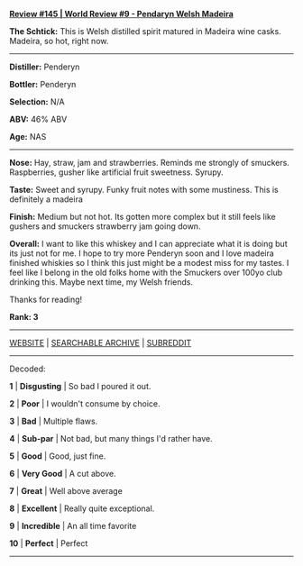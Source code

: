 
[**Review #145 | World Review #9 - Pendaryn Welsh Madeira**]( https://t8ke.review/review-145-pendaryn-welsh-madeira/)

**The Schtick:** This is Welsh distilled spirit matured in Madeira wine casks. Madeira, so hot, right now. 

-----

**Distiller:** Penderyn

**Bottler:** Penderyn

**Selection:** N/A

**ABV:**  46% ABV

**Age:** NAS 

-----

**Nose:**  Hay, straw, jam and strawberries. Reminds me strongly of smuckers. Raspberries, gusher like artificial fruit sweetness. Syrupy.

**Taste:** Sweet and syrupy. Funky fruit notes with some mustiness. This is definitely a madeira 

**Finish:** Medium  but not hot. Its gotten more complex but it still feels like gushers and smuckers strawberry jam going down.  

**Overall:** I want to like this whiskey and I can appreciate what it is doing but its just not for me. I hope to try more Penderyn soon and I love madeira finished whiskies so I think this just might be a modest miss for my tastes. I feel like I belong in the old folks home with the Smuckers over 100yo club drinking this. Maybe next time, my Welsh friends. 

Thanks for reading!

**Rank: 3**



-----

[WEBSITE](https://t8ke.review) | [SEARCHABLE ARCHIVE](https://t8ke.review/review-archive/) | [SUBREDDIT](https://reddit.com/r/t8kereviews)

-----

Decoded:

**1** | **Disgusting** | So bad I poured it out.

**2** | **Poor** | I wouldn't consume by choice.

**3** | **Bad** | Multiple flaws.

**4** | **Sub-par** | Not bad, but many things I'd rather have.

**5** | **Good** | Good, just fine.

**6** | **Very Good** | A cut above.

**7** | **Great** | Well above average

**8** | **Excellent** | Really quite exceptional.

**9** | **Incredible** | An all time favorite

**10** | **Perfect** | Perfect

----

